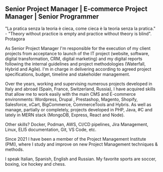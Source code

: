<h2>Senior Project Manager | E-commerce Project Manager | Senior Programmer</h2> 
"La pratica senza la teoria è cieca, come cieca è la teoria senza la pratica." - "Theory without practice is empty and practice without theory is blind". Protagora

As Senior Project Manager I'm responsible for the execution of my client projects from acceptance to launch of the IT project (website, software, digital transformation, CRM, digital marketing) and my digital reports following the internal guidelines and project methodologies (Waterfall, Hybrid and Agile). I'm in charge in delivering according to agreed project specifications, budget, timeline and stakeholder management.

Over the years, working and supervising numerous projects developed in Italy and abroad (Spain, France, Switzerland, Russia), I have acquired skills that allow me to work easily with the main CMS and E-commerce environments: Wordpress, Drupal , Prestashop, Magento, Shopify, Salesforce, xCart, BigCommerce, CommerceTools and Hybris. As well as manage, partially or completely, projects developed in PHP, Java, #C and lately in MERN stack (MongoDB, Express, React and Node).

Other skills? Docker, Podman, AWS, CI/CD pipelines, Jira Management, Linux, ELI5 documentation, Git, VS Code, etc.

Since 2021 I have been a member of the Project Management Institute (PMI), where I study and improve on new Project Management techniques & methods.

I speak Italian, Spanish, English and Russian. My favorite sports are soccer, boxing, ice hockey and chess.
